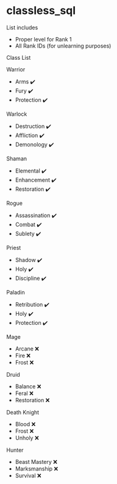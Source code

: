 # classless_sql

List includes
- Proper level for Rank 1
- All Rank IDs (for unlearning purposes)


Class List

Warrior
- Arms ✔️
- Fury ✔️
- Protection ✔️

Warlock
- Destruction ✔️
- Affliction ✔️
- Demonology ✔️

Shaman
- Elemental ✔️
- Enhancement ✔️
- Restoration ✔️

Rogue
- Assassination ✔️
- Combat ✔️
- Sublety ✔️

Priest
- Shadow ✔️
- Holy ✔️
- Discipline ✔️

Paladin
- Retribution ✔️
- Holy ✔️
- Protection ✔️

Mage
- Arcane ❌
- Fire ❌
- Frost ❌

Druid
- Balance ❌
- Feral ❌
- Restoration ❌

Death Knight
- Blood ❌
- Frost ❌
- Unholy ❌

Hunter
- Beast Mastery ❌
- Marksmanship ❌
- Survival ❌

